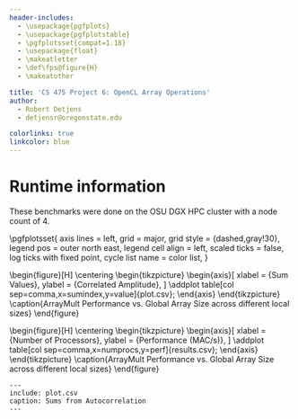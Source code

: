 ```yaml
---
header-includes:
  - \usepackage{pgfplots}
  - \usepackage{pgfplotstable}
  - \pgfplotsset{compat=1.18}
  - \usepackage{float}
  - \makeatletter
  - \def\fps@figure{H}
  - \makeatother

title: 'CS 475 Project 6: OpenCL Array Operations'
author:
  - Robert Detjens
  - detjensr@oregonstate.edu

colorlinks: true
linkcolor: blue
---
```


# Runtime information

These benchmarks were done on the OSU DGX HPC cluster with a node count of 4.

\pgfplotsset{
  axis lines = left,
  grid = major,
  grid style = {dashed,gray!30},
  legend pos = outer north east,
  legend cell align = left,
  scaled ticks = false,
  log ticks with fixed point,
  cycle list name = color list,
}

\begin{figure}[H]
  \centering
  \begin{tikzpicture}
    \begin{axis}[
      xlabel = {Sum Values},
      ylabel = {Correlated Amplitude},
    ]
      \addplot table[col sep=comma,x=sumindex,y=value]{plot.csv};
    \end{axis}
  \end{tikzpicture}
  \caption{ArrayMult Performance vs. Global Array Size across different local sizes}
\end{figure}

\begin{figure}[H]
  \centering
  \begin{tikzpicture}
    \begin{axis}[
      xlabel = {Number of Processors},
      ylabel = {Performance (MAC/s)},
    ]
      \addplot table[col sep=comma,x=numprocs,y=perf]{results.csv};
    \end{axis}
  \end{tikzpicture}
  \caption{ArrayMult Performance vs. Global Array Size across different local sizes}
\end{figure}

```table
---
include: plot.csv
caption: Sums from Autocorrelation
---
```
